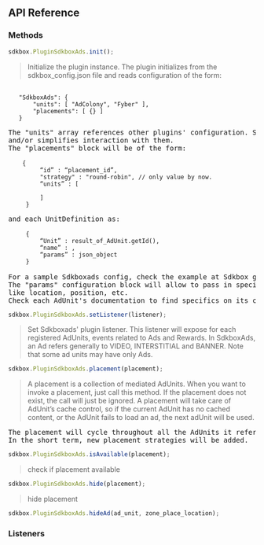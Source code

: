 ## API Reference

### Methods
```javascript
sdkbox.PluginSdkboxAds.init();
```
> Initialize the plugin instance. 
The plugin initializes from the sdkbox_config.json file and reads configuration of the form:

<pre>
 <code>
   "SdkboxAds": {
       "units": [ "AdColony", "Fyber" ],
       "placements": [ {} ]
   }
 </code>
The "units" array references other plugins' configuration. Sdkboxads mediates between other plugins
and/or simplifies interaction with them.
The "placements" block will be of the form:
 <code>
    {
         “id” : “placement_id”,
         "strategy" : "round-robin", // only value by now.
         “units” : [
             <UnitDefinition>
         ]
     }
 </code>
and each UnitDefinition as:
 <code>
     {
         “Unit” : result_of_AdUnit.getId(),
         “name” : <a zone, place, location, existing in a Plugin's config>,
         “params” : json_object
     }
 </code>
For a sample Sdkboxads config, check the example at Sdkbox github public repository.
The "params" configuration block will allow to pass in specific information to play ads
like location, position, etc.
Check each AdUnit's documentation to find specifics on its configuration.
</pre>

```javascript
sdkbox.PluginSdkboxAds.setListener(listener);
```
> Set Sdkboxads' plugin listener.
This listener will expose for each registered AdUnits, events related to Ads and Rewards.
In SdkboxAds, an Ad refers generally to VIDEO, INTERSTITIAL and BANNER.
Note that some ad units may have only Ads.

```javascript
sdkbox.PluginSdkboxAds.placement(placement);
```
> A placement is a collection of mediated AdUnits.
When you want to invoke a placement, just call this method.
If the placement does not exist, the call will just be ignored.
A placement will take care of AdUnit’s cache control, so if the current AdUnit has no
cached content, or the AdUnit fails to load an ad, the next adUnit will be used.

<pre>
The placement will cycle throughout all the AdUnits it references, in a round robin fashion.
In the short term, new placement strategies will be added.
</pre>

```javascript
sdkbox.PluginSdkboxAds.isAvailable(placement);
```
> check if placement available

```javascript
sdkbox.PluginSdkboxAds.hide(placement);
```
> hide placement

```javascript
sdkbox.PluginSdkboxAds.hideAd(ad_unit, zone_place_location);
```


### Listeners

